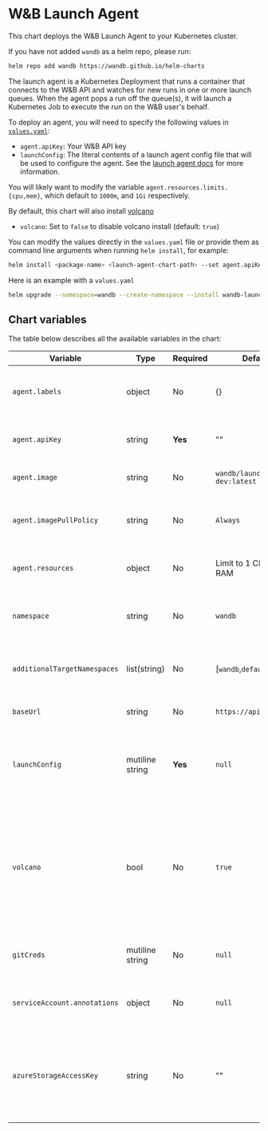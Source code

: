 # W&B Launch Agent

This chart deploys the W&B Launch Agent to your Kubernetes cluster.

If you have not added `wandb` as a helm repo, please run: 
```bash
helm repo add wandb https://wandb.github.io/helm-charts
```

The launch agent is a Kubernetes Deployment that runs a container that connects to the W&B API and watches for new runs in one or more launch queues. When the agent pops a run off the queue(s), it will launch a Kubernetes Job to execute the run on the W&B user's behalf.

To deploy an agent, you will need to specify the following values in [`values.yaml`](values.yaml):

- `agent.apiKey`: Your W&B API key
- `launchConfig`: The literal contents of a launch agent config file that will be used to configure the agent. See the [launch agent docs](https://docs.wandb.ai/guides/launch/run-agent) for more information.

You will likely want to modify the variable `agent.resources.limits.{cpu,mem}`, which default to `1000m`, and `1Gi` respectively.

By default, this chart will also install [volcano](https://volcano.sh)
- `volcano`: Set to `false` to disable volcano install (default: `true`)

You can modify the values directly in the `values.yaml` file or provide them as command line arguments when running `helm install`, for example:

```bash
helm install <package-name> <launch-agent-chart-path> --set agent.apiKey=<your-api-key>
```

Here is an example with a `values.yaml`

```bash
helm upgrade --namespace=wandb --create-namespace --install wandb-launch wandb/launch-agent -f ./values.yaml --namespace=wandb-launch
```

## Chart variables
The table below describes all the available variables in the chart:

| Variable                      | Type            | Required | Default                           | Description                                                                                                                                      |
| ----------------------------- | --------------  | -------- | --------------------------------- | ----------------------------------------------------------------------------------------------------------------------------------------------   |
| `agent.labels`                | object          | No       | {}                                | Labels that will be added to the agent deployment.                                                                                               |
| `agent.apiKey`                | string          | **Yes**  | ""                                | W&B API key to be used by the agent.                                                                                                             |
| `agent.image`                 | string          | No       | `wandb/launch-agent-dev:latest`   | Container image for the agent.                                                                                                                   |
| `agent.imagePullPolicy`       | string          | No       | `Always`                          | Pull policy for the agent container image.                                                                                                       |
| `agent.resources`             | object          | No       | Limit to 1 CPU, 1Gi RAM           | Pod spec resources block for the agent.                                                                                                          |
| `namespace`                   | string          | No       | `wandb`                           | The namespace to deploy the agent into.                                                                                                          |
| `additionalTargetNamespaces`  | list(string)    | No       | [`wandb`,`default`]               | A list of namespaces the agent can run jobs in.                                                                                                  |
| `baseUrl`                     | string          | No       | `https://api.wandb.ai`            | URL of your W&B server api.                                                                                                                      |
| `launchConfig`                | mutiline string | **Yes**  | `null`                            | his should be set to the literal contents of your launch agent config.                                                                           |
| `volcano`                     | bool            | No       | `true`                            | Controls whether the volcano scheduler should be installed in your cluster along with the agent. Set to `false` to disable volcano installation. |
| `gitCreds`                    | mutiline string | No       | `null`                            | Contents of a git credentials file.                                                                                                              |
| `serviceAccount.annotations`  | object          | No       | `null`                            | Annotations for the wandb service account.                                                                                                       |
| `azureStorageAccessKey`       | string          | No       | ""                                | Azure storage access key required for kaniko to acces build contexts in azure blob storage.                                                      |
